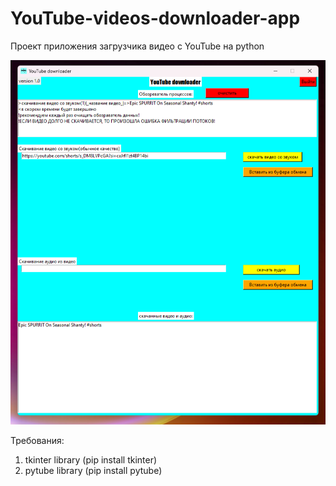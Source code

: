 # YouTube-videos-downloader-app
Проект приложения загрузчика видео с YouTube на python

![процесс скачивания видео](demo.png)

Требования:
1) tkinter library (pip install tkinter)
2) pytube library (pip install pytube)
